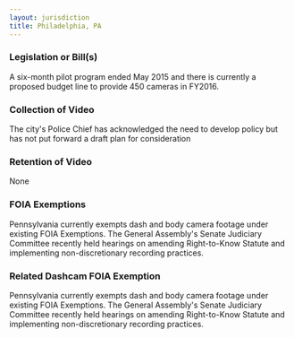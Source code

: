 ```yaml
---
layout: jurisdiction
title: Philadelphia, PA
---
```


### Legislation or Bill(s)

A six-month pilot program ended May 2015 and there is currently a proposed budget line to provide 450 cameras in FY2016.

### Collection of Video

The city&#39;s Police Chief has acknowledged the need to develop policy but has not put forward a draft plan for consideration

### Retention of Video

None

### FOIA Exemptions

Pennsylvania currently exempts dash and body camera footage under existing FOIA Exemptions. The General Assembly&#39;s Senate Judiciary Committee recently held hearings on amending Right-to-Know Statute and implementing non-discretionary recording practices.

### Related Dashcam FOIA Exemption

Pennsylvania currently exempts dash and body camera footage under existing FOIA Exemptions. The General Assembly&#39;s Senate Judiciary Committee recently held hearings on amending Right-to-Know Statute and implementing non-discretionary recording practices.
